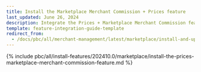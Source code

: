 ```yaml
---
title: Install the Marketplace Merchant Commission + Prices feature
last_updated: June 26, 2024
description: Integrate the Prices + Marketplace Merchant Commission feature into a Spryker project.
template: feature-integration-guide-template
redirect_from:
  - /docs/pbc/all/merchant-management/latest/marketplace/install-and-upgrade/install-features/install-the-marketplace-merchant-commission-prices-feature.html
---
```


{% include pbc/all/install-features/202410.0/marketplace/install-the-prices-marketplace-merchant-commission-feature.md %} <!-- To edit, see /_includes/pbc/all/install-features/202410.0/marketplace/install-the-prices-marketplace-merchant-commission-feature.md -->
